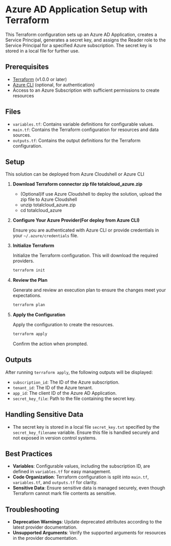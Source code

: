 # Azure AD Application Setup with Terraform

This Terraform configuration sets up an Azure AD Application, creates a Service Principal, generates a secret key, and assigns the Reader role to the Service Principal for a specified Azure subscription. The secret key is stored in a local file for further use.

## Prerequisites

- [Terraform](https://www.terraform.io/downloads.html) (v1.0.0 or later)
- [Azure CLI](https://docs.microsoft.com/en-us/cli/azure/install-azure-cli) (optional, for authentication)
- Access to an Azure Subscription with sufficient permissions to create resources

## Files

- `variables.tf`: Contains variable definitions for configurable values.
- `main.tf`: Contains the Terraform configuration for resources and data sources.
- `outputs.tf`: Contains the output definitions for the Terraform configuration.

## Setup

This solution can be deployed from Azure Cloudshell or Azure CLI

1. **Download Terraform connector zip file totalcloud_azure.zip**

    - (Optional)If use Azure Cloudshell to deploy the solution, upload the zip file to Azure Cloudshell
    - unzip totalcloud_azure.zip
    - cd totalcloud_azure

2. **Configure Your Azure Provider(For deploy from Azure CLI)**

   Ensure you are authenticated with Azure CLI or provide credentials in your `~/.azure/credentials` file.

3. **Initialize Terraform**

    Initialize the Terraform configuration. This will download the required providers.

    ```bash
    terraform init
    ```

4. **Review the Plan**

    Generate and review an execution plan to ensure the changes meet your expectations.

    ```bash
    terraform plan
    ```

5. **Apply the Configuration**

    Apply the configuration to create the resources.

    ```bash
    terraform apply
    ```

    Confirm the action when prompted.

## Outputs

After running `terraform apply`, the following outputs will be displayed:

- `subscription_id`: The ID of the Azure subscription.
- `tenant_id`: The ID of the Azure tenant.
- `app_id`: The client ID of the Azure AD Application.
- `secret_key_file`: Path to the file containing the secret key.

## Handling Sensitive Data

- The secret key is stored in a local file `secret_key.txt` specified by the `secret_key_filename` variable. Ensure this file is handled securely and not exposed in version control systems.

## Best Practices

- **Variables**: Configurable values, including the subscription ID, are defined in `variables.tf` for easy management.
- **Code Organization**: Terraform configuration is split into `main.tf`, `variables.tf`, and `outputs.tf` for clarity.
- **Sensitive Data**: Ensure sensitive data is managed securely, even though Terraform cannot mark file contents as sensitive.

## Troubleshooting

- **Deprecation Warnings**: Update deprecated attributes according to the latest provider documentation.
- **Unsupported Arguments**: Verify the supported arguments for resources in the provider documentation.
